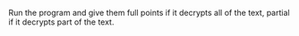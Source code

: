 Run the program and give them full points if it decrypts all of the text, partial if it decrypts part of the text.